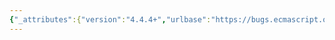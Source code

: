 ```yaml
---
{"_attributes":{"version":"4.4.4+","urlbase":"https://bugs.ecmascript.org/","maintainer":"dherman@mozilla.com"},"bug":{"bug_id":442,"creation_ts":"2012-07-04 10:14:00 -0700","short_desc":"Suggest sync'ing with CLDR on date element names","delta_ts":"2012-10-16 15:13:39 -0700","product":"Internationalization - ECMA-402","component":"Specification","version":"Edition 1.0 drafts","rep_platform":"All","op_sys":"All","bug_status":"RESOLVED","resolution":"FIXED","priority":"Normal","bug_severity":"enhancement","everconfirmed":true,"reporter":{"uid":"emmo","name":"John Emmons"},"assigned_to":{"uid":"ecmascriptbugs","name":"Norbert"},"long_desc":[{"commentid":1098,"comment_count":0,"who":{"uid":"emmo","name":"John Emmons"},"bug_when":"2012-07-04 10:14:38 -0700","thetext":"Since the spec states that CLDR data is the recommended source for implementation, I would proposed that the allowed values in Table 3, Section 12.1.1.1 be modified to be identical with the names in CLDR, so that there is no confusion, and that if CLDR were to add additional lengths over time, we could do so with no confusion for implementers.  Also, examples from English would be helpful here.  I would propose changing as follows:\n( conforming to the upcoming CLDR 22 release )\n\nWeekday - ( wide (Sunday) - abbreviated (Sun) - Short (Su) - Narrow (S) )\nEra - wide - abbreviated - narrow\nMonth - \"2-digit\", \"numeric\", \"wide\", \"abbreviated\", \"narrow\""},{"commentid":1269,"comment_count":1,"who":{"uid":"ecmascriptbugs","name":"Norbert"},"bug_when":"2012-07-10 21:54:20 -0700","thetext":"The recommendation to use CLDR is in a non-normative note, and we know that there will be at least one implementation that won't be based on CLDR, so we can't assume that all implementations will support all CLDR features, or will use the same strings.\n\nThe proposal to change the values in table 3 should be brought up on es-discuss@."},{"commentid":1309,"comment_count":2,"who":{"uid":"emmo","name":"John Emmons"},"bug_when":"2012-07-13 19:52:11 -0700","thetext":"Understood - and so I'm not asking you to support everything that CLDR does.  It just seems that in this case it would be much better to make it painfully obvious to those using CLDR as the basis for implementation exactly which forms they should be pulling from the CLDR.\n\nSo in this case, it's pretty simple, as follows:\n\nRight now in the spec, for weekday, era, and month, you have:\n\"narrow\", \"short\", and \"long\".\n\nBy simply changing the words to:\n\"narrow\", \"abbreviated\", and \"wide\" respectively, we've made it clear the correlation between ECMAScript and CLDR, and there is a lot smaller chance for confusion, especially in the case of weekdays, which now have 4 widths in CLDR instead of 3 ( narrow, short, abbreviated, and wide ).\n\nAs it stands now, an implementer using CLDR as the basis for the implementation wouldn't know whether he should use (narrow,short,wide) or (narrow,abbreviated,wide) to match up with ECMAScript's (narrow,short,long) for weekdays.\n\nA simple wording change could avoid a lot of confusion."},{"commentid":1399,"comment_count":3,"who":{"uid":"ecmascriptbugs","name":"Norbert"},"bug_when":"2012-08-02 20:04:40 -0700","thetext":"We discussed this at the July 2012 TC 39 meeting, and concluded that the names used in the API should not be changed to accommodate implementation concerns. Instead, I extended the non-normative note recommending CLDR to also recommend using CLDR “abbreviated” strings for DateTimeFormat “short” strings, and CLDR “wide” strings for DateTimeFormat “long” strings."}]}}
---
```

